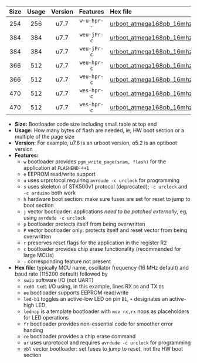 |Size|Usage|Version|Features|Hex file|
|:-:|:-:|:-:|:-:|:--|
|254|256|u7.7|`w-u-hpr--`|[urboot_atmega168pb_16mhz_230400bps_swio_rxd0_txd1_ur.hex](https://raw.githubusercontent.com/stefanrueger/urboot.hex/main/mcus/atmega168pb/fcpu_16mhz/230400_bps/urboot_atmega168pb_16mhz_230400bps_swio_rxd0_txd1_ur.hex)|
|384|384|u7.7|`weu-jPr-c`|[urboot_atmega168pb_16mhz_230400bps_swio_rxd0_txd1_ee_led+b5_fr_ce_ur_vbl.hex](https://raw.githubusercontent.com/stefanrueger/urboot.hex/main/mcus/atmega168pb/fcpu_16mhz/230400_bps/urboot_atmega168pb_16mhz_230400bps_swio_rxd0_txd1_ee_led+b5_fr_ce_ur_vbl.hex)|
|384|384|u7.7|`weu-jPr-c`|[urboot_atmega168pb_16mhz_230400bps_swio_rxd0_txd1_ee_lednop_fr_ce_ur_vbl.hex](https://raw.githubusercontent.com/stefanrueger/urboot.hex/main/mcus/atmega168pb/fcpu_16mhz/230400_bps/urboot_atmega168pb_16mhz_230400bps_swio_rxd0_txd1_ee_lednop_fr_ce_ur_vbl.hex)|
|366|512|u7.7|`weu-hpr-c`|[urboot_atmega168pb_16mhz_230400bps_swio_rxd0_txd1_ee_led+b5_fr_ce_ur.hex](https://raw.githubusercontent.com/stefanrueger/urboot.hex/main/mcus/atmega168pb/fcpu_16mhz/230400_bps/urboot_atmega168pb_16mhz_230400bps_swio_rxd0_txd1_ee_led+b5_fr_ce_ur.hex)|
|366|512|u7.7|`weu-hpr-c`|[urboot_atmega168pb_16mhz_230400bps_swio_rxd0_txd1_ee_lednop_fr_ce_ur.hex](https://raw.githubusercontent.com/stefanrueger/urboot.hex/main/mcus/atmega168pb/fcpu_16mhz/230400_bps/urboot_atmega168pb_16mhz_230400bps_swio_rxd0_txd1_ee_lednop_fr_ce_ur.hex)|
|470|512|u7.7|`wes-hpr-c`|[urboot_atmega168pb_16mhz_230400bps_swio_rxd0_txd1_ee_led+b5_fr_ce.hex](https://raw.githubusercontent.com/stefanrueger/urboot.hex/main/mcus/atmega168pb/fcpu_16mhz/230400_bps/urboot_atmega168pb_16mhz_230400bps_swio_rxd0_txd1_ee_led+b5_fr_ce.hex)|
|470|512|u7.7|`wes-hpr-c`|[urboot_atmega168pb_16mhz_230400bps_swio_rxd0_txd1_ee_lednop_fr_ce.hex](https://raw.githubusercontent.com/stefanrueger/urboot.hex/main/mcus/atmega168pb/fcpu_16mhz/230400_bps/urboot_atmega168pb_16mhz_230400bps_swio_rxd0_txd1_ee_lednop_fr_ce.hex)|

- **Size:** Bootloader code size including small table at top end
- **Usage:** How many bytes of flash are needed, ie, HW boot section or a multiple of the page size
- **Version:** For example, u7.6 is an urboot version, o5.2 is an optiboot version
- **Features:**
  + `w` bootloader provides `pgm_write_page(sram, flash)` for the application at `FLASHEND-4+1`
  + `e` EEPROM read/write support
  + `u` uses urprotocol requiring `avrdude -c urclock` for programming
  + `s` uses skeleton of STK500v1 protocol (deprecated); `-c urclock` and `-c arduino` both work
  + `h` hardware boot section: make sure fuses are set for reset to jump to boot section
  + `j` vector bootloader: applications *need to be patched externally*, eg, using `avrdude -c urclock`
  + `p` bootloader protects itself from being overwritten
  + `P` vector bootloader only: protects itself and reset vector from being overwritten
  + `r` preserves reset flags for the application in the register R2
  + `c` bootloader provides chip erase functionality (recommended for large MCUs)
  + `-` corresponding feature not present
- **Hex file:** typically MCU name, oscillator frequency (16 MHz default) and baud rate (115200 default) followed by
  + `swio` software I/O (not UART)
  + `rxd0 txd1` I/O using, in this example, lines RX `D0` and TX `D1`
  + `ee` bootloader supports EEPROM read/write
  + `led-b1` toggles an active-low LED on pin `B1`, `+` designates an active-high LED
  + `lednop` is a template bootloader with `mov rx,rx` nops as placeholders for LED operations
  + `fr` bootloader provides non-essential code for smoother error handing
  + `ce` bootloader provides a chip erase command
  + `ur` uses urprotocol and requires `avrdude -c urclock` for programming
  + `vbl` vector bootloader: set fuses to jump to reset, not the HW boot section
